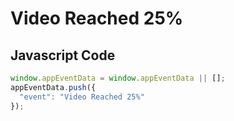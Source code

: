 # Video Reached 25%

### 

## Javascript Code
```js
window.appEventData = window.appEventData || [];
appEventData.push({
  "event": "Video Reached 25%"
});
```








